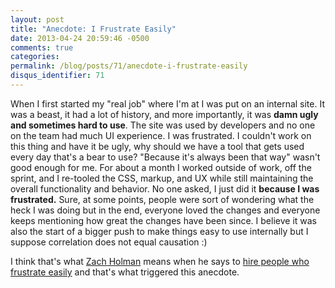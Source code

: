 ```yaml
---
layout: post
title: "Anecdote: I Frustrate Easily"
date: 2013-04-24 20:59:46 -0500
comments: true
categories:
permalink: /blog/posts/71/anecdote-i-frustrate-easily
disqus_identifier: 71
---
```


When I first started my "real job" where I'm at I was put on an internal site. It was a beast, it had a lot of history, and more importantly, it was **damn ugly and sometimes hard to use**. The site was used by developers and no one on the team had much UI experience. I was frustrated. I couldn't work on this thing and have it be ugly, why should we have a tool that gets used every day that's a bear to use? "Because it's always been that way" wasn't good enough for me. For about a month I worked outside of work, off the sprint, and I re-tooled the CSS, markup, and UX while still maintaining the overall functionality and behavior. No one asked, I just did it **because I was frustrated.** Sure, at some points, people were sort of wondering what the heck I was doing but in the end, everyone loved the changes and everyone keeps mentioning how great the changes have been since. I believe it was also the start of a bigger push to make things easy to use internally but I suppose correlation does not equal causation :)

I think that's what [Zach Holman](http://zachholman.com/) means when he says to [hire people who frustrate easily](https://speakerdeck.com/holman/keeping-people?slide=31) and that's what triggered this anecdote.